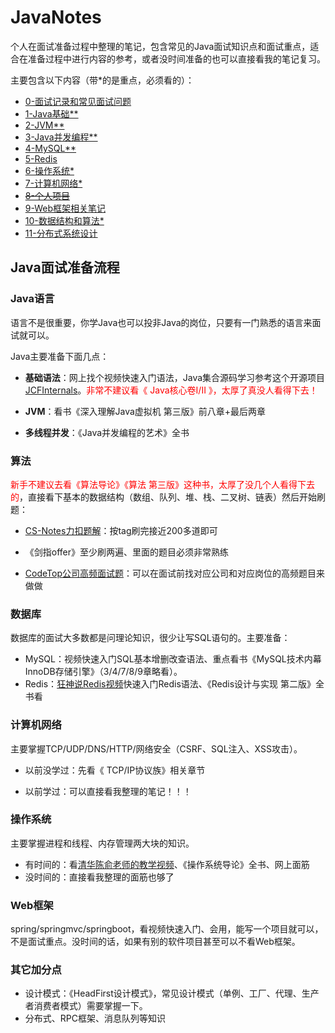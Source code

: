 # JavaNotes

个人在面试准备过程中整理的笔记，包含常见的Java面试知识点和面试重点，适合在准备过程中进行内容的参考，或者没时间准备的也可以直接看我的笔记复习。

主要包含以下内容（带*的是重点，必须看的）：

- [0-面试记录和常见面试问题](0.个人面试记录.md)
- [1-Java基础**](1.Java基础知识.md)
- [2-JVM**](2.JVM相关笔记.md)
- [3-Java并发编程**](3.Java并发编程相关笔记.md)
- [4-MySQL**](4.MySQL相关笔记.md)
- [5-Redis](5.Redis相关笔记.md)
- [6-操作系统*](6.操作系统相关笔记.md)
- [7-计算机网络*](7.计算机网络相关笔记.md)
- [~~8-个人项目~~](8.项目相关笔记.md)
- [9-Web框架相关笔记](9.Web框架相关笔记.md)
- [10-数据结构和算法*](10.数据结构和算法.md)
- [11-分布式系统设计](11.分布式系统设计相关笔记.md)

## Java面试准备流程

### Java语言

语言不是很重要，你学Java也可以投非Java的岗位，只要有一门熟悉的语言来面试就可以。

Java主要准备下面几点：

- **基础语法**：网上找个视频快速入门语法，Java集合源码学习参考这个开源项目[JCFInternals](https://github.com/CarpenterLee/JCFInternals)。<font color="red">非常不建议看《 Java核心卷I/II 》，太厚了真没人看得下去！</font>

- **JVM**：看书《深入理解Java虚拟机 第三版》前八章+最后两章

- **多线程并发**：《Java并发编程的艺术》全书

### 算法

<font color="red">新手不建议去看《算法导论》《算法 第三版》这种书，太厚了没几个人看得下去的</font>，直接看下基本的数据结构（数组、队列、堆、栈、二叉树、链表）然后开始刷题：

- [CS-Notes力扣题解](https://github.com/CyC2018/CS-Notes/blob/master/notes/Leetcode%20题解%20-%20目录.md)：按tag刷完接近200多道即可

-  《剑指offer》至少刷两遍、里面的题目必须非常熟练

- [CodeTop公司高频面试题](https://codetop.cc/home)：可以在面试前找对应公司和对应岗位的高频题目来做做

### 数据库

数据库的面试大多数都是问理论知识，很少让写SQL语句的。主要准备：

- MySQL：视频快速入门SQL基本增删改查语法、重点看书《MySQL技术内幕 InnoDB存储引擎》（3/4/7/8/9章略看）。
- Redis：[狂神说Redis视频](https://www.bilibili.com/video/BV1S54y1R7SB)快速入门Redis语法、《Redis设计与实现 第二版》全书看

### 计算机网络

主要掌握TCP/UDP/DNS/HTTP/网络安全（CSRF、SQL注入、XSS攻击）。

- 以前没学过：先看《 TCP/IP协议族》相关章节

- 以前学过：可以直接看我整理的笔记！！！

### 操作系统

主要掌握进程和线程、内存管理两大块的知识。

- 有时间的：看[清华陈俞老师的教学视频](https://www.bilibili.com/video/BV1uW411f72n)、《操作系统导论》全书、网上面筋
- 没时间的：直接看我整理的面筋也够了

### Web框架

spring/springmvc/springboot，看视频快速入门、会用，能写一个项目就可以，不是面试重点。没时间的话，如果有别的软件项目甚至可以不看Web框架。

### 其它加分点

- 设计模式：《HeadFirst设计模式》，常见设计模式（单例、工厂、代理、生产者消费者模式）需要掌握一下。
- 分布式、RPC框架、消息队列等知识
